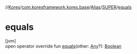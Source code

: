 //[Kores](../../../../index.md)/[com.koresframework.kores.base](../../index.md)/[Alias](../index.md)/[SUPER](index.md)/[equals](equals.md)

# equals

[jvm]\
open operator override fun [equals](equals.md)(other: [Any](https://kotlinlang.org/api/latest/jvm/stdlib/kotlin/-any/index.html)?): [Boolean](https://kotlinlang.org/api/latest/jvm/stdlib/kotlin/-boolean/index.html)
